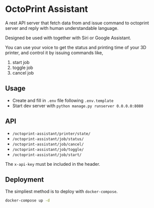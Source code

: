# OctoPrint Assistant

A rest API server that fetch data from and issue command to octoprint server and reply with human understandable language.

Designed be used with together with Siri or Google Assistant.

You can use your voice to get the status and printing time of your 3D printer, and control it by issuing commands like,
1. start job
2. toggle job
3. cancel job 

## Usage

- Create and fill in `.env` file following `.env.template`
- Start dev server with `python manage.py runserver 0.0.0.0:8080`

## API

- `/octoprint-assistant/printer/state/`
- `/octoprint-assistant/job/status/`
- `/octoprint-assistant/job/cancel/`
- `/octoprint-assistant/job/toggle/`
- `/octoprint-assistant/job/start/`

The `x-api-key` must be included in the header.

## Deployment

The simpliest method is to deploy with `docker-compose`.

```bash
docker-compose up -d
```